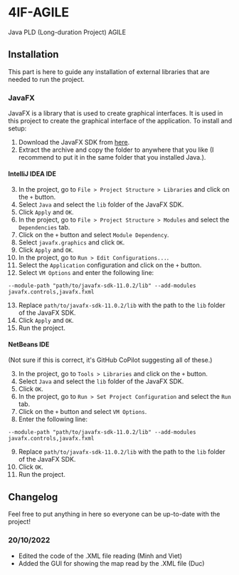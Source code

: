 # 4IF-AGILE
Java PLD (Long-duration Project) AGILE


## Installation
This part is here to guide any installation of external libraries that are needed to run the project.

### JavaFX
JavaFX is a library that is used to create graphical interfaces. It is used in this project to create the graphical interface of the application.
To install and setup:
1. Download the JavaFX SDK from [here](https://gluonhq.com/products/javafx/).
2. Extract the archive and copy the folder to anywhere that you like (I recommend to put it in the same folder that you installed Java.).

#### __IntelliJ IDEA__ IDE
3. In the project, go to `File > Project Structure > Libraries` and click on the `+` button.
4. Select `Java` and select the `lib` folder of the JavaFX SDK.
5. Click `Apply` and `OK`.
6. In the project, go to `File > Project Structure > Modules` and select the `Dependencies` tab.
7. Click on the `+` button and select `Module Dependency`.
8. Select `javafx.graphics` and click `OK`.
9. Click `Apply` and `OK`.
10. In the project, go to `Run > Edit Configurations...`.
11. Select the `Application` configuration and click on the `+` button.
12. Select `VM Options` and enter the following line:
```
--module-path "path/to/javafx-sdk-11.0.2/lib" --add-modules javafx.controls,javafx.fxml
```
13. Replace `path/to/javafx-sdk-11.0.2/lib` with the path to the `lib` folder of the JavaFX SDK.
14. Click `Apply` and `OK`.
15. Run the project.

#### __NetBeans__ IDE
(Not sure if this is correct, it's GitHub CoPilot suggesting all of these.)

3. In the project, go to `Tools > Libraries` and click on the `+` button.
4. Select `Java` and select the `lib` folder of the JavaFX SDK.
5. Click `OK`.
6. In the project, go to `Run > Set Project Configuration` and select the `Run` tab.
7. Click on the `+` button and select `VM Options`.
8. Enter the following line:
```
--module-path "path/to/javafx-sdk-11.0.2/lib" --add-modules javafx.controls,javafx.fxml
```
9. Replace `path/to/javafx-sdk-11.0.2/lib` with the path to the `lib` folder of the JavaFX SDK.
10. Click `OK`.
11. Run the project.
## Changelog
Feel free to put anything in here so everyone can be up-to-date with the project!

### 20/10/2022
- Edited the code of the .XML file reading (Minh and Viet)
- Added the GUI for showing the map read by the .XML file (Duc)
